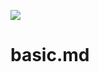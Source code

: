 [![](https://v3.juncture-digital.org/images/wb.svg)](https://v3.juncture-digital.org/wb)

# basic.md

